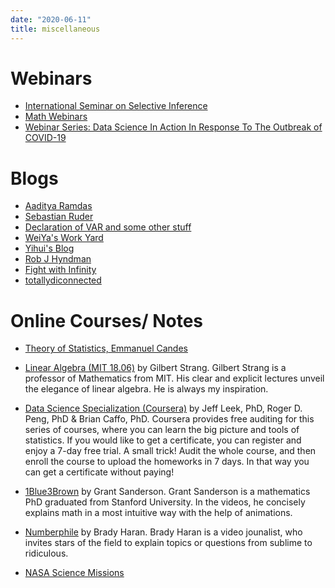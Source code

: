 ```yaml
---
date: "2020-06-11"
title: miscellaneous
---
```


# Webinars
- [International Seminar on Selective Inference](https://www.selectiveinferenceseminar.com)
- [Math Webinars](https://mathseminars.org/)
- [Webinar Series: Data Science In Action In Response To The Outbreak of COVID-19](https://statds.org/events/webinar_dsa2020/schedule.html)



# Blogs
- [Aaditya Ramdas](https://www.stat.cmu.edu/~aramdas/index.html)
- [Sebastian Ruder](https://ruder.io/10-tips-for-research-and-a-phd/)
- [Declaration of VAR and some other stuff](https://retifrav.github.io/)
- [WeiYa's Work Yard](https://stats.hohoweiya.xyz/)
- [Yihui's Blog](https://yihui.org/en/)
- [Rob J Hyndman](https://robjhyndman.com/)
- [Fight with Infinity](https://zx31415.wordpress.com)
- [totallydiconnected](https://totallydisconnected.wordpress.com)

# Online Courses/ Notes
- [Theory of Statistics, Emmanuel Candes](https://candes.su.domains/teaching/stats300c/lectures.html)

- [Linear Algebra (MIT 18.06)](https://www.google.com/url?q=https%3A%2F%2Focw.mit.edu%2Fcourses%2Fmathematics%2F18-06-linear-algebra-spring-2010%2F&sa=D) by Gilbert Strang.
Gilbert Strang is a professor of Mathematics from MIT. His clear and explicit lectures unveil the elegance of linear algebra. He is always my inspiration.

- [Data Science Specialization (Coursera)](https://www.google.com/url?q=https%3A%2F%2Fwww.coursera.org%2Fspecializations%2Fjhu-data-science%3FauthMode%3Dlogin&sa=D) by Jeff Leek, PhD, Roger D. Peng, PhD & Brian Caffo, PhD.
Coursera provides free auditing for this series of courses, where you can learn the big picture and tools of statistics. If you would like to get a certificate, you can register and enjoy a 7-day free trial. 
A small trick! Audit the whole course, and then enroll the course to upload the homeworks in 7 days. In that way you can get a certificate without paying!

- [1Blue3Brown](https://www.youtube.com/channel/UCYO_jab_esuFRV4b17AJtAw) by Grant Sanderson.
Grant Sanderson is a mathematics PhD graduated from Stanford University. In the videos, he concisely explains math in a most intuitive way with the help of animations.


- [Numberphile](https://www.google.com/url?q=https%3A%2F%2Fwww.numberphile.com%2Fabout&sa=D) by Brady Haran.
Brady Haran is a video jounalist, who invites stars of the field to explain topics or questions from sublime to ridiculous. 


- [NASA Science Missions](https://science.nasa.gov/science-missions/)

<!---
# Talks

- ['Statistical paradises and paradoxes in Big Data'](https://www.youtube.com/watch?v=8YLdIDOMEZs) by Xiao-Li MENG.
Xiao-Li Meng is a professor at Department of Statistics at Harvard University. In this talk, he raised several key questions to us, especially those who are fascinated by the 'Big Data': 1) quality V.S. quantity of data, 2) absolute V.S. relative size of data, 3) probabilistic sampling V.S. random sampling, 4).

- ['How we teach computers to understand pictures'](https://www.youtube.com/watch?v=40riCqvRoMs) by Fei-Fei LI.
Fei Fei LI is a professor at the Computer Science Department at Stanford University. In this ted talk she discusses how to "teach" a computer to understand pictures.
"To get from age 0 to 3 was hard, the real chanllenge is to go from 3 to 13 and far beyond." "First we teach the computers to see, then they help us to see better."
--->
